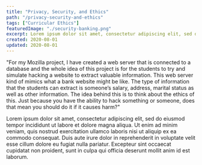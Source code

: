 ```yaml
---
title: "Privacy, Security, and Ethics"
path: "/privacy-security-and-ethics"
tags: ["Curricular Ethics"]
featuredImage: "./security-banking.png"
excerpt: Lorem ipsum dolor sit amet, consectetur adipiscing elit, sed do eiusmod tempor incididunt ut labore et dolore magna aliqua.
created: 2020-08-01
updated: 2020-08-01
---
```

"For my Mozilla project, I have created a web server that is connected to a database and the whole idea of this project is for the students to try and simulate hacking a website to extract valuable information. This web server kind of mimics what a bank website might be like. The type of information that the students can extract is someone’s salary, address, marital status as well as other information. The idea behind this is to think about the ethics of this. Just because you have the ability to hack something or someone, does that mean you should do it if it causes harm?"

Lorem ipsum dolor sit amet, consectetur adipiscing elit, sed do eiusmod tempor incididunt ut labore et dolore magna aliqua. Ut enim ad minim veniam, quis nostrud exercitation ullamco laboris nisi ut aliquip ex ea commodo consequat. Duis aute irure dolor in reprehenderit in voluptate velit esse cillum dolore eu fugiat nulla pariatur. Excepteur sint occaecat cupidatat non proident, sunt in culpa qui officia deserunt mollit anim id est laborum.

